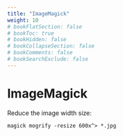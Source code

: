 ```yaml
---
title: "ImageMagick"
weight: 10
# bookFlatSection: false
# bookToc: true
# bookHidden: false
# bookCollapseSection: false
# bookComments: false
# bookSearchExclude: false
---
```


# ImageMagick

Reduce the image width size:

`magick mogrify -resize 600x^> *.jpg`